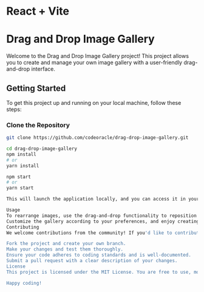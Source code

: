 # React + Vite

# Drag and Drop Image Gallery

Welcome to the Drag and Drop Image Gallery project! This project allows you to create and manage your own image gallery with a user-friendly drag-and-drop interface.

## Getting Started

To get this project up and running on your local machine, follow these steps:

### Clone the Repository

```bash
git clone https://github.com/codeoracle/drag-drop-image-gallery.git

cd drag-drop-image-gallery
npm install
# or
yarn install

npm start
# or
yarn start

This will launch the application locally, and you can access it in your web browser at http://localhost:3000.

Usage
To rearrange images, use the drag-and-drop functionality to reposition them within the gallery.
Customize the gallery according to your preferences, and enjoy creating visually appealing image collections.
Contributing
We welcome contributions from the community! If you'd like to contribute to this project, please follow these guidelines:

Fork the project and create your own branch.
Make your changes and test them thoroughly.
Ensure your code adheres to coding standards and is well-documented.
Submit a pull request with a clear description of your changes.
License
This project is licensed under the MIT License. You are free to use, modify, and distribute the code as per the terms of the license.

Happy coding!
